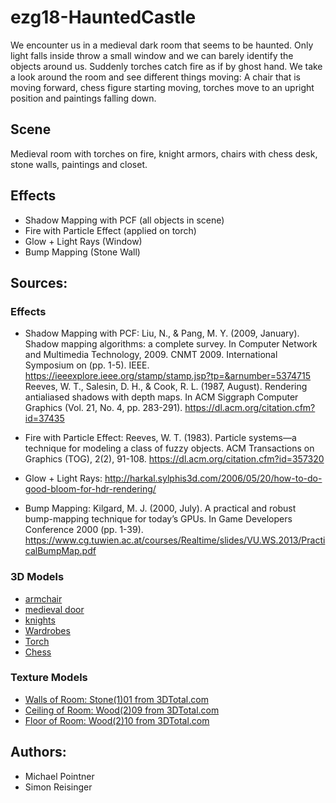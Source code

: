 # ezg18-HauntedCastle
We encounter us in a medieval dark room that seems to be haunted. Only light falls inside throw a small window and we can barely identify the objects around us. Suddenly torches catch fire as if by ghost hand. We take a look around the room and see different things moving: A chair that is moving forward, chess figure starting moving, torches move to an upright position and paintings falling down.


## Scene
Medieval room with torches on fire, knight armors, chairs with chess desk, stone walls, paintings and closet.

## Effects
* Shadow Mapping with PCF (all objects in scene)
* Fire with Particle Effect (applied on torch)
* Glow + Light Rays (Window)
* Bump Mapping (Stone Wall)


## Sources:
### Effects
* Shadow Mapping with PCF:
Liu, N., & Pang, M. Y. (2009, January). Shadow mapping algorithms: a complete survey. In Computer Network and Multimedia Technology, 2009. CNMT 2009. International Symposium on (pp. 1-5). IEEE. https://ieeexplore.ieee.org/stamp/stamp.jsp?tp=&arnumber=5374715 Reeves, W. T., Salesin, D. H., & Cook, R. L. (1987, August). Rendering antialiased shadows with depth maps. In ACM Siggraph Computer Graphics (Vol. 21, No. 4, pp. 283-291).
https://dl.acm.org/citation.cfm?id=37435

* Fire with Particle Effect: Reeves, W. T. (1983). Particle systems—a technique for modeling a class of fuzzy objects. ACM Transactions on Graphics (TOG), 2(2), 91-108. https://dl.acm.org/citation.cfm?id=357320

* Glow + Light Rays: http://harkal.sylphis3d.com/2006/05/20/how-to-do-good-bloom-for-hdr-rendering/

* Bump Mapping: Kilgard, M. J. (2000, July). A practical and robust bump-mapping technique for today’s GPUs. In Game Developers Conference 2000 (pp. 1-39). https://www.cg.tuwien.ac.at/courses/Realtime/slides/VU.WS.2013/PracticalBumpMap.pdf

### 3D Models
* [armchair](https://free3d.com/3d-model/armchair-2422.html)
* [medieval door](https://free3d.com/3d-model/medieval-door-16986.html)
* [knights](https://free3d.com/3d-model/knight-84265.html)
* [Wardrobes](https://www.turbosquid.com/3d-models/set-corona-wardrobes-3ds-free/890180)
* [Torch](https://www.yobi3d.com/q/3d-models-fire-torch)
* [Chess](https://free3d.com/3d-model/chess-table-18114.html)

### Texture Models
* [Walls of Room: Stone(1)01 from 3DTotal.com](https://www.cg.tuwien.ac.at/courses/Textures/Total_Textures_V1/)
* [Ceiling of Room: Wood(2)09 from 3DTotal.com](https://www.cg.tuwien.ac.at/courses/Textures/Total_Textures_V1/)
* [Floor of Room: Wood(2)10 from 3DTotal.com](https://www.cg.tuwien.ac.at/courses/Textures/Total_Textures_V1/)

## Authors:
* Michael Pointner
* Simon Reisinger
